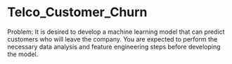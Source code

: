 # Telco_Customer_Churn

Problem: It is desired to develop a machine learning model that can predict customers who will leave the company. You are expected to perform the necessary data analysis and feature engineering steps before developing the model.
